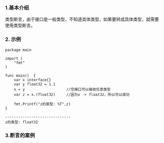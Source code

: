 ### 1.基本介绍

类型断言，由于接口是一般类型，不知道具体类型，如果要转成具体类型，就需要使用类型断言。

### 2. 示例

```
package main

import (
	"fmt"
)

func main()  {
	var x interface{}
	var y float32 = 1.1
	x = y					//空接口可以接收任意类型
	var z = x.(float32)		//因为x -> float32，所以可以成功

	fmt.Printf("z的类型: %T",z)
}

------------------------------
z的类型: float32

```

### 3.断言的案例